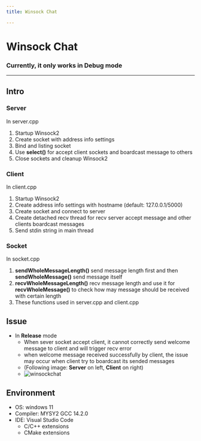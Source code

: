 ```yaml
---
title: Winsock Chat

---
```


# Winsock Chat

### Currently, it only works in Debug mode
---

## Intro
### Server
In server.cpp
1. Startup Winsock2
2. Create socket with address info settings
3. Bind and listing socket
4. Use **select()** for accept client sockets and boardcast message to others
5. Close sockets and cleanup Winsock2

### Client
In client.cpp
1. Startup Winsock2
2. Create address info settings with hostname (default: 127.0.0.1/5000)
3. Create socket and connect to server
4. Create detached recv thread for recv server accept message and other clients boardcast messages
5. Send stdin string in main thread

### Socket
In socket.cpp
1. **sendWholeMessageLength()** send message length first and then **sendWholeMessage()** send message itself
2. **recvWholeMessageLength()** recv message length and use it for **recvWholeMessage()** to check how may message should be received with certain length
3. These functions used in server.cpp and client.cpp

## Issue
- In **Release** mode
    - When sever socket accept client, it cannot correctly send welcome message to client and will trigger recv error
    - when welcome message received successfully by client, the issue may occur when client try to boardcast its sended messages
    - (Following image: **Server** on left, **Client** on right)
    -  ![winsockchat](https://hackmd.io/_uploads/HksyQNankl.png)


## Environment
- OS: windows 11
- Compiler: MYSY2 GCC 14.2.0
- IDE: Visual Studio Code
    - C/C++ extensions
    - CMake extensions